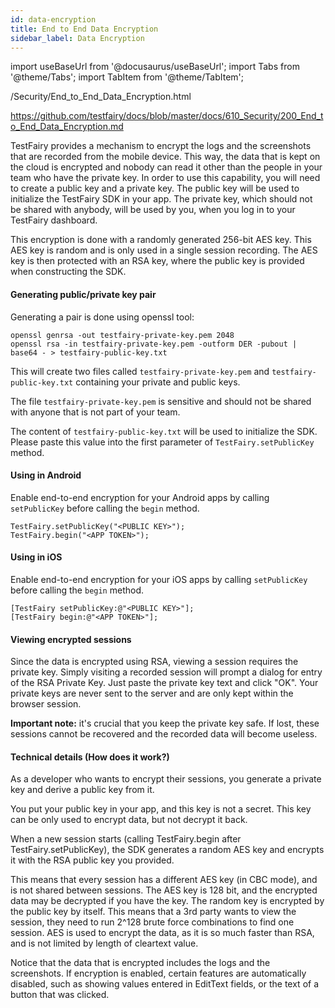 ```yaml
---
id: data-encryption
title: End to End Data Encryption
sidebar_label: Data Encryption
---
```


import useBaseUrl from '@docusaurus/useBaseUrl';
import Tabs from '@theme/Tabs';
import TabItem from '@theme/TabItem';

/Security/End_to_End_Data_Encryption.html

https://github.com/testfairy/docs/blob/master/docs/610_Security/200_End_to_End_Data_Encryption.md

TestFairy provides a mechanism to encrypt the logs and the screenshots that are recorded from the mobile device. This way, the data that is kept on the cloud is encrypted and nobody can read it other than the people in your team who have the private key.
In order to use this capability, you will need to create a public key and a private key. The public key will be used to initialize the TestFairy SDK in your app. The private key, which should not be shared with anybody, will be used by you, when you log in to your TestFairy dashboard.

This encryption is done with a randomly generated 256-bit AES key. This AES key is random and is only used in a single session recording. The AES key is then protected with an RSA key, where the public key is provided when constructing the SDK.

#### Generating public/private key pair

Generating a pair is done using openssl tool:

```
openssl genrsa -out testfairy-private-key.pem 2048
openssl rsa -in testfairy-private-key.pem -outform DER -pubout | base64 - > testfairy-public-key.txt
```

This will create two files called `testfairy-private-key.pem` and `testfairy-public-key.txt` containing your private and public keys.

The file `testfairy-private-key.pem` is sensitive and should not be shared with anyone that is not part of your team.

The content of `testfairy-public-key.txt` will be used to initialize the SDK. Please paste this value into the first parameter of `TestFairy.setPublicKey` method.

#### Using in Android

Enable end-to-end encryption for your Android apps by calling `setPublicKey` before calling the `begin` method.

```
TestFairy.setPublicKey("<PUBLIC KEY>");
TestFairy.begin("<APP TOKEN>");
```

#### Using in iOS

Enable end-to-end encryption for your iOS apps by calling `setPublicKey` before calling the `begin` method.

```
[TestFairy setPublicKey:@"<PUBLIC KEY>"];
[TestFairy begin:@"<APP TOKEN>"];
```

#### Viewing encrypted sessions

Since the data is encrypted using RSA, viewing a session requires the private key. Simply visiting a recorded session will prompt a dialog for entry of the RSA Private Key. Just paste the private key text and click "OK". Your private keys are never sent to the server and are only kept within the browser session.

**Important note:** it's crucial that you keep the private key safe. If lost, these sessions cannot be recovered and the recorded data will become useless.

<a name="technical-details"></a>

#### Technical details (How does it work?)

As a developer who wants to encrypt their sessions, you generate a private key and derive a public key from it.

You put your public key in your app, and this key is not a secret. This key can be only used to encrypt data, but not decrypt it back.

When a new session starts (calling TestFairy.begin after TestFairy.setPublicKey), the SDK generates a random AES key and encrypts it with the RSA public key you provided.

This means that every session has a different AES key (in CBC mode), and is not shared between sessions. The AES key is 128 bit, and the encrypted data may be decrypted if you have the key. The random key is encrypted by the public key by itself. This means that a 3rd party wants to view the session, they need to run 2^128 brute force combinations to find one session. AES is used to encrypt the data, as it is so much faster than RSA, and is not limited by length of cleartext value.

Notice that the data that is encrypted includes the logs and the screenshots. If encryption is enabled, certain features are automatically disabled, such as showing values entered in EditText fields, or the text of a button that was clicked.
